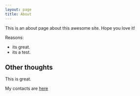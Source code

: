 ```yaml
---
layout: page
title: About
---
```


This is an about page about this awesome site.
Hope you love it!

Reasons:
- its great.
- its a test.

## Other thoughts

This is great.

My contacts are [here]("https://franzamigoni.github.io/franzblog/") 
